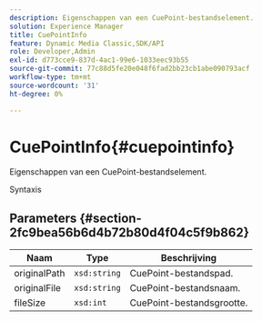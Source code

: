 ```yaml
---
description: Eigenschappen van een CuePoint-bestandselement.
solution: Experience Manager
title: CuePointInfo
feature: Dynamic Media Classic,SDK/API
role: Developer,Admin
exl-id: d773cce9-837d-4ac1-99e6-1033eec93b55
source-git-commit: 77c88d5fe20e048f6fad2bb23cb1abe090793acf
workflow-type: tm+mt
source-wordcount: '31'
ht-degree: 0%

---
```


# CuePointInfo{#cuepointinfo}

Eigenschappen van een CuePoint-bestandselement.

Syntaxis

## Parameters {#section-2fc9bea56b6d4b72b80d4f04c5f9b862}

| Naam | Type | Beschrijving |
|---|---|---|
| originalPath | `xsd:string` | CuePoint-bestandspad. |
| originalFile | `xsd:string` | CuePoint-bestandsnaam. |
| fileSize | `xsd:int` | CuePoint-bestandsgrootte. |
